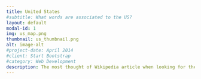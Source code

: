 ```yaml
---
title: United States
#subtitle: What words are associated to the US?
layout: default
modal-id: 1
img: us_map.png
thumbnail: us_thumbnail.png
alt: image-alt
#project-date: April 2014
#client: Start Bootstrap
#category: Web Development
description: The most thought of Wikipedia article when looking for the United States is *Baker Island*, which is an uninhabited island that is indeed part of the United States and lies in the time zone UTC-12:00, which means it will be the last place on Earth to experience the end of this day and say good night! The second biggest word is *American Samoa*. It is another atoll that is known as the southernmost territory of the United States. <br><br> We see that some words can be reattached to the cultural tradition of the country, as the typical American citizen (according to Wikipedia of course) eats *Domesticated Turkey* on Thanksgiving and watches *Football* during the Super Bowl on TV, between two commercial *Advertisements* while drinking their *Beer*. <br><br> As the country with most centrality, the United States has a large panel of words, spanning from music, with *Igor Stravinsky* that spent his last thirty years in the US (and there became involved in film music production, such as the Fantasia movie!) to science with the *Hubble Space Telescope* and *Albert Einstein* that emigrated there fleeing the Second World War. We can also notice historical events, such as the Vietnam war, the Cold war and WWII, that might be hidden under the words *Vietnam*, *Soviet Union* and *Japan*, and even the foreign policy is conveyed through *Israel*, which is a <a href="https://en.wikipedia.org/wiki/Israel%E2%80%93United_States_relations">strategic ally</a> of the US in the Middle East.<br><br> The map of words might even teach you some facts. For instance, Whale might be there because <a href="https://en.wikipedia.org/wiki/Whaling_in_the_United_States#Peak">whaling</a> was a big industry in the United States in the 19th century, as whale oil was the primary lubricant for machinery, therefore in much need during the Industrial Revolution, before being replaced by petroleum lubricants. <br><br>
---
```

